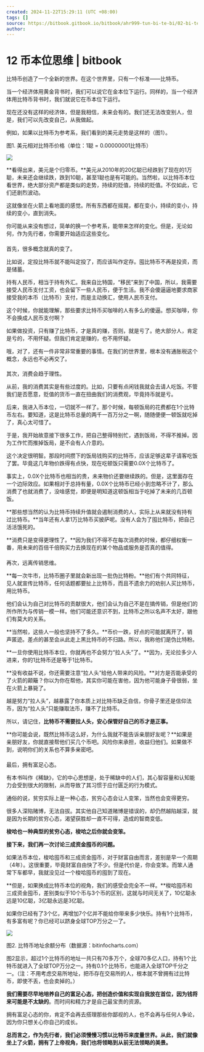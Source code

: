 ```yaml
---
created: 2024-11-22T15:29:11 (UTC +08:00)
tags: []
source: https://bitbook.gitbook.io/bitbook/ahr999-tun-bi-te-bi/02-bi-te-bi-yu-li-xiang-zhu-yi
author: 
---
```


# 12 币本位思维 | bitbook


比特币创造了一个全新的世界。在这个世界里，只有一个标准——比特币。

当一个经济体用黄金背书时，我们可以说它在金本位下运行。同样的，当一个经济体用比特币背书时，我们就说它在币本位下运行。

现在还没有这样的经济体，但是我相信，未来会有的。我们还无法改变别人，但是，我们可以先改变自己，从我做起。

例如，如果以比特币为参考系，我们看到的美元走势是这样的（图1）。

图1. 美元相对比特币价格（单位：1聪 = 0.00000001比特币）

![](https://bitbook.gitbook.io/~gitbook/image?url=https%3A%2F%2Fbtcdayu.gitbook.io%2F%7Egitbook%2Fimage%3Furl%3Dhttps%253A%252F%252Ffuns.la%252Fwp-content%252Fuploads%252F2020%252F11%252F1605865788-005uGpLUgy1fvxqolqkadj30th0c6tc1.jpg%26width%3D300%26dpr%3D4%26quality%3D100%26sign%3D62f5bc3d%26sv%3D1&width=768&dpr=4&quality=100&sign=91d7b7e1&sv=1)

**看得出来，美元是个归零币。**美元从2010年的20亿聪已经跌到了现在的1万聪，未来还会继续跌，跌到10聪，甚至1聪也是有可能的。当然啦，以比特币本位看世界，绝大部分资产都是类似的走势，持续的贬值，持续的贬值。不仅如此，它们还剧烈波动。

这就像坐在火箭上看地面的感觉。所有东西都在摇晃，都在变小，持续的变小，持续的变小，直到消失。

你可能从来没有想过，简单的换一个参考系，能带来怎样的变化。但是，无论如何，作为先行者，你需要开始适应这些变化。

#### 

首先，很多概念就真的变了。

比如说，定投比特币就不能叫定投了，而应该叫作定存。囤比特币不再是投资，而是储蓄。

持有人民币，相当于持有外汇。我来自比特国，“移民”来到了中国，所以，我需要接受人民币支付工资，也会留下一些人民币，便于生活。我不会傻逼逼地要求商家接受我的本币（比特币）支付，而是主动换汇，使用人民币支付。

这个时候，你就能理解，那些要求比特币买咖啡的人有多么的傻逼。想买咖啡，你不会换成人民币支付啊？

如果做投资，只有赚了比特币，才是真的赚，否则，就是亏了。绝大部分人，肯定是亏的，不用怀疑。但我们肯定是赚的，也不用怀疑。

哦，对了，还有一件非常非常重要的事情。在我们的世界里，根本没有通胀税这个概念，永远也不必再交了。

#### 

其次，消费会趋于理性。

从前，我的消费其实是有些过度的。比如，只要有点闲钱我就会去请人吃饭。不管我们是否愿意，贬值的货币一直在扭曲我们的消费观，毕竟持币就是亏。

后来，我进入币本位，一切就不一样了。那个时候，每顿饭局的花费都在1个比特币左右。要知道，这是比特币总量的两千一百万分之一啊，随随便便一顿饭就吃掉了，真心太可惜了。

于是，我开始故意接下很多工作，把自己整得特别忙，遇到饭局，不得不推掉。因为工作忙而推掉饭局，是不会有人介意的。

这个决定很明智。那段时间攒下的饭局钱购买的比特币，应该足够这辈子请客吃饭了罢。毕竟这几年物价跌得有点快，现在吃顿饭只需要0.0X个比特币了。

事实上，0.0X个比特币也相当的贵，未来物价还要继续跌的。但是，这里面存在一个边际效应。如果相对于总持有量，0.0X个比特币已经小到忽略不计了，那么消费了也就消费了，没啥感觉，即便是明知道这顿饭相当于吃掉了未来的几百顿饭。

**那些想当然的认为比特币持续升值就会遏制消费的人，实际上从来就没有持有过比特币。**当年还有人拿1万比特币买披萨呢。没有人会为了囤比特币，把自己活活饿死的。

**消费只是变得更理性了。**因为我们不得不在每次消费的时候，都仔细权衡一番，用未来的百倍千倍购买力去换现在的某个物品或服务是否真的值得。

#### 

再次，远离传销思维。

**每一次牛市，比特币圈子里就会新出现一批伪比特粉。**他们有个共同特征，见人就宣传比特币，任何话题都要扯上比特币，而且不遗余力的劝别人买比特币，用比特币。

他们会认为自己对比特币的贡献很大，他们会认为自己不是在搞传销，但是他们的所作所为与传销一模一样。他们可能还意识不到，比特币之所以名声不太好，跟他们有莫大的关系。

**当然啦，这些人一般也坚持不了多久。**币价一跌，好点的可能就离开了，销声匿迹。差点的甚至会从此走上黑比特币的不归路。所以，我称他们是伪比特粉。

**一旦你使用比特币本位，你就再也不会努力“拉人头”了。**因为，无论拉多少人进来，你的1比特币还是等于1比特币。

**没有收益不说，你还需要注意“拉人头”给他人带来的风险。**对方是否能承受的了火箭的颠簸？你以为你在帮他，其实你可能在害他，因为他可能身子骨很弱，坐在火箭上暴毙了。

越是努力“拉人头”，越暴露了你本质上对比特币缺乏自信，你骨子里还是信仰法币，因为“拉人头”只能赚取法币，赚不了比特币。

所以，请记住，**比特币不需要拉人头，安心保管好自己的币才是正事。**

**你可能会说，既然比特币这么好，为什么我就不能告诉亲朋好友呢？**如果是亲朋好友，你就直接帮他们买几个币吧。风险你来承担，收益归他们。如果做不到，说明你们的关系也不算多亲密吧。

#### 

最后，拥有富足心态。

有本书叫作《稀缺》，它的中心思想是，处于稀缺中的人们，其心智容量和认知能力会受到很大的限制，从而导致了其习惯于应付匮乏的行为模式。

通俗的说，贫穷实际上是一种心态，贫穷心态会让人变笨，当然也会变得更穷。

很多人深陷赌博，无法自拔。其实他自己知道赌博是错误的，却仍然越陷越深，就是因为长期的贫穷心态，渴望获胜却一直不可得，造成的智商变低。

**梭哈也一种典型的贫穷心态，梭哈之后你就会变笨。**

**接下来，我们再一次讨论三成资金囤币的问题。**

如果法币本位，梭哈囤币和三成资金囤币，对于财富自由而言，差别是早一个周期（4年）。这很重要，毕竟财富自由快了不少。但是代价是，你会变笨。而笨人通常下车都早，我就没见过一个梭哈囤币的囤到了现在。

**但是，如果换成比特币本位的视角，我们的感受会完全不一样。**梭哈囤币和三成资金囤币，差别类似于10个币与3个币的区别，这就与时间无关了，10亿聪永远是10亿聪，3亿聪永远是3亿聪。

如果你已经有了3个亿，再增加7个亿并不能给你带来多少快乐。持有1个比特币，有多富有呢？你已经可以跻身全球TOP万分之一了。

![](https://bitbook.gitbook.io/~gitbook/image?url=https%3A%2F%2Fbtcdayu.gitbook.io%2F%7Egitbook%2Fimage%3Furl%3Dhttps%253A%252F%252Ffuns.la%252Fwp-content%252Fuploads%252F2020%252F11%252F1605865806-005uGpLUgy1fvxqom38tfj30kz08v12t.jpg%26width%3D300%26dpr%3D4%26quality%3D100%26sign%3D249d65ba%26sv%3D1&width=768&dpr=4&quality=100&sign=e3eeb05e&sv=1)

图2. 比特币地址余额分布（数据源：bitinfocharts.com）

图2显示，超过1个比特币的地址一共只有70多万个，全球70多亿人口，持有1个比特币就进入了全球TOP万分之一。持有0.1个比特币，也能进入全球TOP千分之一。（注：不用考虑交易所地址，把币存在交易所的人，根本就不曾拥有过比特币，即使不丢，也会卖掉的。）

**我们需要尽早地培养自己的富足心态，把创造价值和实现自我放在首位，因为钱将来可能是不太缺的**。而时间和精力才是自己最宝贵的资源。

拥有富足心态的你，肯定不会再去搭理那些你鄙视的人，也不会再与任何人争论，因为你只想关心你自己的成长。

**总而言之，作为先行者，我们必须慢慢习惯以比特币来度量世界。从此，我们就像坐上了火箭，拥有了上帝视角，我们也将领略到从前无法领略的美景。**
